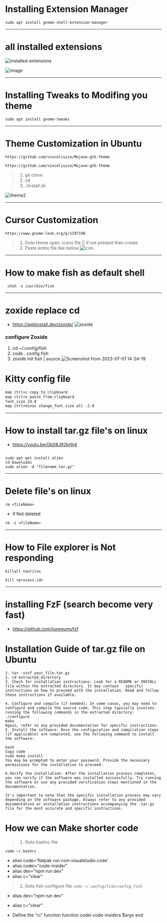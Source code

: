 # Installing Extension Manager
```
sudo apt install gnome-shell-extension-manager
```
---
# all installed extensions
![installed-extensions](https://github.com/webdev-ashishk/Linux-Config/assets/127021921/d30a6a51-6446-4749-bf8a-3960d5b98a7b)

![image](https://github.com/webdev-ashishk/Linux-Config/assets/127021921/39096b55-ce08-420f-99c9-a8357e3a6286)











---
# Installing Tweaks to Modifing you theme
```
sudo apt install gnome-tweaks
```
---
# Theme Customization in Ubuntu 
```
https://github.com/vinceliuice/Mojave-gtk-theme
```
```
https://github.com/vinceliuice/Mojave-gtk-theme
```
> 1. git clone <URL>
> 2. cd <URL-FileName>
> 3. ./install.sh

![theme2](https://github.com/webdev-ashishk/Linux-config/assets/127021921/518b5164-2f84-439b-9479-9aee540f8247)


---
# Cursor Customization
```
https://www.gnome-look.org/p/1197198
```
> 1. Goto Home open .icons file || if not present then create
> 2. Paste entire file like below
![icon](https://github.com/webdev-ashishk/Linux-config/assets/127021921/5c968593-3f92-407f-a24c-1550469f8d56)


---
# How to make fish as default shell
```
 chsh -s /usr/bin/fish
```

---
# zoxide replace cd
* https://webinstall.dev/zoxide/
![zoxide](https://user-images.githubusercontent.com/127021921/232649969-a043db11-144f-4209-ac0b-8910295361f0.png)
### configure Zoxide
1. cd  ~/.config/fish
2. code . config.fish
3. zoxide init fish | source
![Screenshot from 2023-07-01 14-24-19](https://github.com/webdev-ashishk/Linux-config/assets/127021921/4d1ee7bf-2b98-4b14-8c53-087f283da788)


# Kitty config file
```html
map ctrl+c copy_to_clipboard
map ctrl+v paste_from_clipboard 
font_size 24.0
map ctrl+minus change_font_size all -2.0


```
---
# How to install tar.gz file's on linux
* https://youtu.be/Gb08J92kHh4
```

sudo apt-get install alien  
cd Downloads
sudo alien -d "filename.tar.gz"
```

---
# Delete file's on linux
```
rm <fileName>
```
* if Not deleted
```
rm -i <fileName>
```
---
# How to File explorer is Not responding
```
killall nautilus
```
```
kill <process-id>
```
---
# installing FzF (search become very fast)
* https://github.com/junegunn/fzf




# Installation Guide of tar.gz file on Ubuntu
```
1. tar -xzvf your_file.tar.gz
2. cd extracted_directory
3. Check for installation instructions: Look for a README or INSTALL file within the extracted directory. It may contain   specific instructions on how to proceed with the installation. Read and follow those instructions if available.

4. Configure and compile (if needed): In some cases, you may need to configure and compile the source code. This step typically involves running the following commands in the extracted directory:
./configure
make
Again, refer to any provided documentation for specific instructions.
5. Install the software: Once the configuration and compilation steps (if applicable) are completed, use the following command to install the software:

bash
Copy code
sudo make install
You may be prompted to enter your password. Provide the necessary permissions for the installation to proceed.

6.Verify the installation: After the installation process completes, you can verify if the software was installed successfully. Try running the software or use any provided verification steps mentioned in the documentation.

It's important to note that the specific installation process may vary depending on the software package. Always refer to any provided documentation or installation instructions accompanying the .tar.gz file for the most accurate and specific instructions.
```

# How we can Make shorter code
> 1. Goto bashrc file
   ```
  code ~/.bashrc
```
 * alias code='flatpak run com.visualstudio.code'
 * alias codei="code-insider"
 * alias dev="npm run dev"
  * alias c="clear"

> 2.  Goto fish configure file
     ```
    code ~/.config/fish/config.fish
    ```

* alias dev="npm run dev"
* alias c="clear"

* Define the "ci" function
function codei
    code-insiders $argv
end










